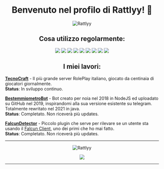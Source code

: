 <h1 align="center">Benvenuto nel profilo di Rattlyy! 👋</h1>
<p align="center"> 
<img src="https://komarev.com/ghpvc/?username=Rattlyy" alt="Rattlyy" />
</p>

<h2 align="center"> Cosa utilizzo regolarmente: </h2>
<p align="center"> 
<img src="https://img.shields.io/badge/Java-ED8B00?style=for-the-badge&logo=java&logoColor=white" />
<img src="https://img.shields.io/badge/PHP-777BB4?style=for-the-badge&logo=php&logoColor=white" /> 
<img src="https://img.shields.io/badge/MySQL-00000F?style=for-the-badge&logo=mysql&logoColor=white" />
<img src="https://img.shields.io/badge/MongoDB-4EA94B?style=for-the-badge&logo=mongodb&logoColor=white" />
<img src="https://img.shields.io/badge/redis-%23DD0031.svg?&style=for-the-badge&logo=redis&logoColor=white"/>
<img src="https://img.shields.io/badge/Node.js-43853D?style=for-the-badge&logo=node.js&logoColor=white" />
<img src="https://img.shields.io/badge/Jenkins-D24939?style=for-the-badge&logo=Jenkins&logoColor=white"/>
<img src="https://img.shields.io/badge/Docker-2CA5E0?style=for-the-badge&logo=docker&logoColor=white"/>
<img src="https://img.shields.io/badge/Spring-6DB33F?style=for-the-badge&logo=spring&logoColor=white" />
</p>

<h2 align="center"> I miei lavori: </h2>

[**TecnoCraft**](https://tecnocraft.net/) - Il più grande server RolePlay italiano, giocato da centinaia di giocatori giornalmente.
<br>**Status**: In sviluppo continuo.

[**BestemmiometroBot**](https://github.com/Rattlyy/bestemmiometro) - Bot creato per noia nel 2018 in NodeJS ed uploadato su GitHub nel 2019, inspirandomi alla sua versione esistente su telegram. Totalmente rewritato nel 2021 in java.
<br>**Status**: Completato. Non riceverà più updates.

[**FalcunDetector**](https://github.com/Rattlyy/FalcunDetector) - Piccolo plugin che serve per rilevare se un utente sta usando il [Falcun Client](https://falcun.net/), uno dei primi che ho mai fatto. 
<br>**Status**: Completato. Non riceverà più updates.

<hr>
<p align="center"><img src="https://github-readme-stats.vercel.app/api?username=Rattlyy&show_icons=true&count_private=true" alt="Rattlyy" /></p>
<p align="center"><img src="https://discord.c99.nl/widget/theme-2/573481869937606696.png" /> </p>
<hr>
